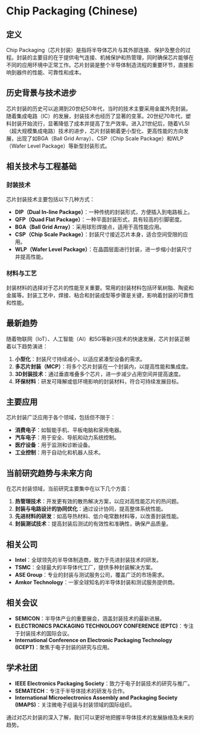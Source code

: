 # Chip Packaging (Chinese)

## 定义

Chip Packaging（芯片封装）是指将半导体芯片与其外部连接、保护及整合的过程。封装的主要目的在于提供电气连接、机械保护和热管理，同时确保芯片能够在不同的应用环境中正常工作。芯片封装是整个半导体制造流程的重要环节，直接影响到器件的性能、可靠性和成本。

## 历史背景与技术进步

芯片封装的历史可以追溯到20世纪50年代，当时的技术主要采用金属外壳封装。随着集成电路（IC）的发展，封装技术也经历了显著的变革。20世纪70年代，塑料封装开始流行，显著降低了成本并提高了生产效率。进入21世纪后，随着VLSI（超大规模集成电路）技术的进步，芯片封装朝着更小型化、更高性能的方向发展，出现了如BGA（Ball Grid Array）、CSP（Chip Scale Package）和WLP（Wafer Level Package）等新型封装形式。

## 相关技术与工程基础

### 封装技术

芯片封装技术主要包括以下几种方式：

- **DIP（Dual In-line Package）**：一种传统的封装形式，方便插入到电路板上。
- **QFP（Quad Flat Package）**：一种平面封装形式，具有较高的引脚密度。
- **BGA（Ball Grid Array）**：采用球形焊接点，适用于高性能应用。
- **CSP（Chip Scale Package）**：封装尺寸接近芯片本身，适合空间受限的应用。
- **WLP（Wafer Level Package）**：在晶圆层面进行封装，进一步缩小封装尺寸并提高性能。

### 材料与工艺

封装材料的选择对于芯片的性能至关重要。常用的封装材料包括环氧树脂、陶瓷和金属等。封装工艺中，焊接、粘合和封装成型等步骤是关键，影响着封装的可靠性和性能。

## 最新趋势

随着物联网（IoT）、人工智能（AI）和5G等新兴技术的快速发展，芯片封装正朝着以下趋势演进：

1. **小型化**：封装尺寸持续减小，以适应紧凑型设备的需求。
2. **多芯片封装（MCP）**：将多个芯片封装在一个封装内，以提高性能和集成度。
3. **3D封装技术**：通过垂直堆叠多个芯片，进一步减少占用空间并提高速度。
4. **环保材料**：研发可降解或低环境影响的封装材料，符合可持续发展目标。

## 主要应用

芯片封装广泛应用于各个领域，包括但不限于：

- **消费电子**：如智能手机、平板电脑和家用电器。
- **汽车电子**：用于安全、导航和动力系统控制。
- **医疗设备**：用于监测和诊断设备。
- **工业控制**：用于自动化和机器人技术。

## 当前研究趋势与未来方向

在芯片封装领域，当前研究主要集中在以下几个方面：

1. **热管理技术**：开发更有效的散热解决方案，以应对高性能芯片的热问题。
2. **封装与电路设计的协同优化**：通过设计协同，提高整体系统性能。
3. **先进材料的研发**：如高导热材料、低介电常数材料等，以改善封装性能。
4. **封装测试技术**：提高封装后测试的有效性和准确性，确保产品质量。

## 相关公司

- **Intel**：全球领先的半导体制造商，致力于先进封装技术的研发。
- **TSMC**：全球最大的半导体代工厂，提供多种封装解决方案。
- **ASE Group**：专业的封装与测试服务公司，覆盖广泛的市场需求。
- **Amkor Technology**：一家全球知名的半导体封装和测试服务提供商。

## 相关会议

- **SEMICON**：半导体产业的重要展会，涵盖封装技术的最新进展。
- **ELECTRONICS PACKAGING TECHNOLOGY CONFERENCE (EPTC)**：专注于封装技术的国际会议。
- **International Conference on Electronic Packaging Technology (ICEPT)**：聚焦于电子封装的研究与应用。

## 学术社团

- **IEEE Electronics Packaging Society**：致力于电子封装技术的研究与推广。
- **SEMATECH**：专注于半导体技术的研发与合作。
- **International Microelectronics Assembly and Packaging Society (IMAPS)**：关注微电子组装与封装领域的国际组织。

通过对芯片封装的深入了解，我们可以更好地把握半导体技术的发展脉络及未来的趋势。